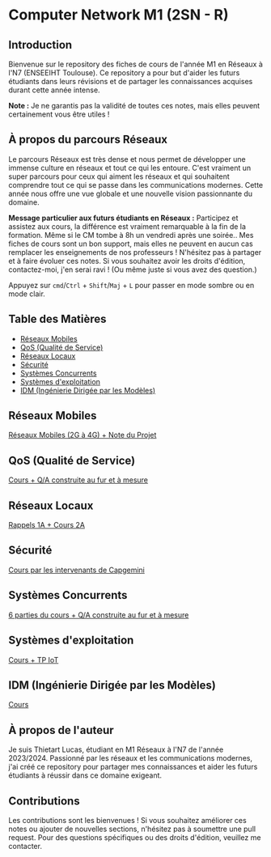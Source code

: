 # Computer Network M1 (2SN - R)

## Introduction

Bienvenue sur le repository des fiches de cours de l'année M1 en Réseaux à l'N7 (ENSEEIHT Toulouse). Ce repository a pour but d'aider les futurs étudiants dans leurs révisions et de partager les connaissances acquises durant cette année intense. 

**Note :** Je ne garantis pas la validité de toutes ces notes, mais elles peuvent certainement vous être utiles !

## À propos du parcours Réseaux

Le parcours Réseaux est très dense et nous permet de développer une immense culture en réseaux et tout ce qui les entoure. C'est vraiment un super parcours pour ceux qui aiment les réseaux et qui souhaitent comprendre tout ce qui se passe dans les communications modernes. Cette année nous offre une vue globale et une nouvelle vision passionnante du domaine.

**Message particulier aux futurs étudiants en Réseaux :**
Participez et assistez aux cours, la différence est vraiment remarquable à la fin de la formation. Même si le CM tombe à 8h un vendredi après une soirée.. Mes fiches de cours sont un bon support, mais elles ne peuvent en aucun cas remplacer les enseignements de nos professeurs ! N'hésitez pas à partager et à faire évoluer ces notes. Si vous souhaitez avoir les droits d'édition, contactez-moi, j'en serai ravi ! (Ou même juste si vous avez des question.)

Appuyez sur `cmd`/`Ctrl` + `Shift`/`Maj` + `L` pour passer en mode sombre ou en mode clair.

## Table des Matières

- [Réseaux Mobiles](#réseaux-mobiles)
- [QoS (Qualité de Service)](#qos-qualité-de-service)
- [Réseaux Locaux](#réseaux-locaux)
- [Sécurité](#sécurité)
- [Systèmes Concurrents](#systèmes-concurrents)
- [Systèmes d'exploitation](#systèmes-dexploitation)
- [IDM (Ingénierie Dirigée par les Modèles)](#idm-ingénierie-dirigée-par-les-modèles)

## Réseaux Mobiles

[Réseaux Mobiles (2G à 4G) + Note du Projet](https://pineapple-bell-588.notion.site/R-seaux-Mobiles-709dbb0c135849e1b8518e1125588f39)

## QoS (Qualité de Service)

[Cours + Q/A construite au fur et à mesure](https://pineapple-bell-588.notion.site/QoS-ae8c8c40ae5848579e32a59e088ccaa3)

## Réseaux Locaux

[Rappels 1A + Cours 2A](https://pineapple-bell-588.notion.site/R-seaux-Mobiles-709dbb0c135849e1b8518e1125588f39)

## Sécurité

[Cours par les intervenants de Capgemini](https://pineapple-bell-588.notion.site/S-curit-7083f58422ec48c2a6b7a2c376b02ebb)

## Systèmes Concurrents

[6 parties du cours + Q/A construite au fur et à mesure](https://pineapple-bell-588.notion.site/Cours-Syst-mes-Concurrents-970103496d5444f7a23c7d4bb8e8ebbc)

## Systèmes d'exploitation

[Cours + TP IoT](https://pineapple-bell-588.notion.site/Syst-mes-d-exploitation-cours-359c4608ae22452d85a5162423b30565)

## IDM (Ingénierie Dirigée par les Modèles)

[Cours](https://pineapple-bell-588.notion.site/IDM-f9a1ac656c0543abaad41fdb7e1dce89?pvs=74)

## À propos de l'auteur

Je suis Thietart Lucas, étudiant en M1 Réseaux à l'N7 de l'année 2023/2024. Passionné par les réseaux et les communications modernes, j'ai créé ce repository pour partager mes connaissances et aider les futurs étudiants à réussir dans ce domaine exigeant.

## Contributions

Les contributions sont les bienvenues ! Si vous souhaitez améliorer ces notes ou ajouter de nouvelles sections, n'hésitez pas à soumettre une pull request. Pour des questions spécifiques ou des droits d'édition, veuillez me contacter.

